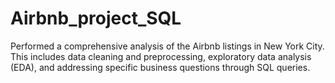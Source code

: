 # Airbnb_project_SQL
Performed a comprehensive analysis of the Airbnb listings in New York City. This includes data cleaning and preprocessing, exploratory data analysis (EDA), and addressing specific business questions through SQL queries.

